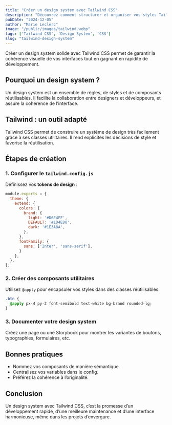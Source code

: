 ```yaml
---
title: "Créer un design system avec Tailwind CSS"
description: "Découvrez comment structurer et organiser vos styles Tailwind CSS pour créer un design system cohérent et maintenable."
pubDate: "2024-12-05"
author: "Marie Leclerc"
image: "/public/images/tailwind.webp"
tags: ['Tailwind CSS', 'Design System', 'CSS']
slug: "tailwind-design-system"
---
```



Créer un design system solide avec Tailwind CSS permet de garantir la cohérence visuelle de vos interfaces tout en gagnant en rapidité de développement.

## Pourquoi un design system ?

Un design system est un ensemble de règles, de styles et de composants réutilisables. Il facilite la collaboration entre designers et développeurs, et assure la cohérence de l’interface.

## Tailwind : un outil adapté

Tailwind CSS permet de construire un système de design très facilement grâce à ses classes utilitaires. Il rend explicites les décisions de style et favorise la réutilisation.

## Étapes de création

### 1. Configurer le `tailwind.config.js`

Définissez vos **tokens de design** :
```js
module.exports = {
  theme: {
    extend: {
      colors: {
        brand: {
          light: '#D6E4FF',
          DEFAULT: '#1D4ED8',
          dark: '#1E3A8A',
        },
      },
      fontFamily: {
        sans: ['Inter', 'sans-serif'],
      }
    },
  },
};
```

### 2. Créer des composants utilitaires

Utilisez `@apply` pour encapsuler vos styles dans des classes réutilisables.

```css
.btn {
  @apply px-4 py-2 font-semibold text-white bg-brand rounded-lg;
}
```

### 3. Documenter votre design system

Créez une page ou une Storybook pour montrer les variantes de boutons, typographies, formulaires, etc.

## Bonnes pratiques

- Nommez vos composants de manière sémantique.
- Centralisez vos variables dans le config.
- Préférez la cohérence à l’originalité.

## Conclusion

Un design system avec Tailwind CSS, c’est la promesse d’un développement rapide, d’une meilleure maintenance et d’une interface harmonieuse, même dans les projets d’envergure.